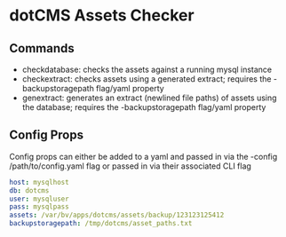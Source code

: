 # dotCMS Assets Checker

Commands
--------

- checkdatabase: checks the assets against a running mysql instance
- checkextract: checks assets using a generated extract; requires the -backupstoragepath flag/yaml property
- genextract: generates an extract (newlined file paths) of assets using the database; requires the -backupstoragepath flag/yaml property

Config Props
------------
Config props can either be added to a yaml and passed in via the -config /path/to/config.yaml flag or passed in via their associated CLI flag

```yaml
host: mysqlhost
db: dotcms
user: mysqluser
pass: mysqlpass
assets: /var/bv/apps/dotcms/assets/backup/123123125412
backupstoragepath: /tmp/dotcms/asset_paths.txt
```